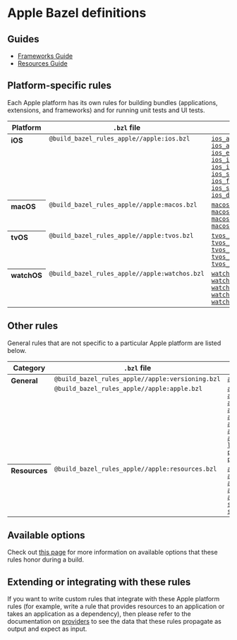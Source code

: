 # Apple Bazel definitions

## Guides

*   [Frameworks Guide](frameworks.md)
*   [Resources Guide](resources.md)

## Platform-specific rules

Each Apple platform has its own rules for building bundles (applications,
extensions, and frameworks) and for running unit tests and UI tests.

<table class="table table-condensed table-bordered table-params">
  <thead>
    <tr>
      <th>Platform</th>
      <th><code>.bzl</code> file</th>
      <th>Bundling rules</th>
      <th>Testing rules</th>
    </tr>
  </thead>
  <tbody>
    <tr>
      <th align="left" valign="top">iOS</th>
      <td valign="top"><code>@build_bazel_rules_apple//apple:ios.bzl</code></td>
      <td valign="top">
        <code><a href="rules-ios.md#ios_application">ios_application</a></code><br/>
        <code><a href="rules-ios.md#ios_app_clip">ios_app_clip</a></code><br/>
        <code><a href="rules-ios.md#ios_extension">ios_extension</a></code><br/>
        <code><a href="rules-ios.md#ios_imessage_application">ios_imessage_application</a></code><br/>
        <code><a href="rules-ios.md#ios_imessage_extension">ios_imessage_extension</a></code><br/>
        <code><a href="rules-ios.md#ios_sticker_pack_extension">ios_sticker_pack_extension</a></code><br/>
        <code><a href="rules-ios.md#ios_framework">ios_framework</a></code><br/>
        <code><a href="rules-ios.md#ios_static_framework">ios_static_framework</a></code><br/>
        <code><a href="rules-ios.md#ios_dynamic_framework">ios_dynamic_framework</a></code><br/>
      </td>
      <td valign="top">
        <code><a href="rules-ios.md#ios_ui_test">ios_ui_test</a></code><br/>
        <code><a href="rules-ios.md#ios_ui_test_suite">ios_ui_test_suite</a></code><br/>
        <code><a href="rules-ios.md#ios_unit_test">ios_unit_test</a></code><br/>
        <code><a href="rules-ios.md#ios_unit_test_suite">ios_unit_test_suite</a></code><br/>
        <code><a href="rules-ios.md#ios_build_test">ios_build_test</a></code><br/>
        <code><a href="rules-ios.md#ios_xctestrun_runner">ios_xctestrun_runner</a></code><br/>
      </td>
    </tr>
    <tr>
      <th align="left" valign="top">macOS</th>
      <td valign="top"><code>@build_bazel_rules_apple//apple:macos.bzl</code></td>
      <td valign="top">
        <code><a href="rules-macos.md#macos_application">macos_application</a></code><br/>
        <code><a href="rules-macos.md#macos_bundle">macos_bundle</a></code><br/>
        <code><a href="rules-macos.md#macos_command_line_application">macos_command_line_application</a></code><br/>
        <code><a href="rules-macos.md#macos_extension">macos_extension</a></code><br/>
      </td>
      <td valign="top">
        <code><a href="rules-macos.md#macos_unit_test">macos_unit_test</a></code><br/>
        <code><a href="rules-macos.md#macos_build_test">macos_build_test</a></code><br/>
      </td>
    <tr>
      <th align="left" valign="top">tvOS</th>
      <td valign="top"><code>@build_bazel_rules_apple//apple:tvos.bzl</code></td>
      <td valign="top">
        <code><a href="rules-tvos.md#tvos_application">tvos_application</a></code><br/>
        <code><a href="rules-tvos.md#tvos_extension">tvos_extension</a></code><br/>
        <code><a href="rules-tvos.md#tvos_framework">tvos_framework</a></code><br/>
        <code><a href="rules-tvos.md#tvos_static_framework">tvos_static_framework</a></code><br/>
        <code><a href="rules-tvos.md#tvos_dynamic_framework">tvos_dynamic_framework</a></code><br/>
      </td>
      <td valign="top">
        <code><a href="rules-tvos.md#tvos_ui_test">tvos_ui_test</a></code><br/>
        <code><a href="rules-tvos.md#tvos_unit_test">tvos_unit_test</a></code><br/>
        <code><a href="rules-tvos.md#tvos_build_test">tvos_build_test</a></code><br/>
      </td>
    </tr>
    <tr>
      <th align="left" valign="top">watchOS</th>
      <td valign="top"><code>@build_bazel_rules_apple//apple:watchos.bzl</code></td>
      <td valign="top">
        <code><a href="rules-watchos.md#watchos_application">watchos_application</a></code><br/>
        <code><a href="rules-watchos.md#watchos_extension">watchos_extension</a></code><br/>
        <code><a href="rules-watchos.md#watchos_framework">watchos_framework</a></code><br/>
        <code><a href="rules-watchos.md#watchos_static_framework">watchos_static_framework</a></code><br/>
        <code><a href="rules-watchos.md#watchos_dynamic_framework">watchos_dynamic_framework</a></code><br/>
      </td>
      <td valign="top">
        <code><a href="rules-watchos.md#watchos_ui_test">watchos_ui_test</a></code><br/>
        <code><a href="rules-watchos.md#watchos_unit_test">watchos_unit_test</a></code><br/>
        <code><a href="rules-watchos.md#watchos_build_test">watchos_build_test</a></code><br/>
      </td>
    </tr>
  </tbody>
</table>

## Other rules

General rules that are not specific to a particular Apple platform are listed
below.

<table class="table table-condensed table-bordered table-params">
  <thead>
    <tr>
      <th>Category</th>
      <th><code>.bzl</code> file</th>
      <th>Rules</th>
    </tr>
  </thead>
  <tbody>
    <tr>
      <th align="left" valign="top" rowspan="2">General</th>
      <td valign="top"><code>@build_bazel_rules_apple//apple:versioning.bzl</code></td>
      <td valign="top"><code><a href="rules-versioning.md#apple_bundle_version">apple_bundle_version</a></code><br/></td>
    </tr>
    <tr>
      <td valign="top"><code>@build_bazel_rules_apple//apple:apple.bzl</code></td>
      <td valign="top">
        <code><a href="rules-apple.md#apple_dynamic_framework_import">apple_dynamic_framework_import</a></code><br/>
        <code><a href="rules-apple.md#apple_dynamic_xcframework_import">apple_dynamic_xcframework_import</a></code><br/>
        <code><a href="rules-apple.md#apple_static_framework_import">apple_static_framework_import</a></code><br/>
        <code><a href="rules-apple.md#apple_static_library">apple_static_library</a></code><br/>
        <code><a href="rules-apple.md#apple_static_xcframework">apple_static_xcframework</a></code><br/>
        <code><a href="rules-apple.md#apple_static_xcframework_import">apple_static_xcframework_import</a></code><br/>
        <code><a href="rules-apple.md#apple_universal_binary">apple_universal_binary</a></code><br/>
        <code><a href="rules-apple.md#apple_xcframework">apple_xcframework</a></code><br/>
        <code><a href="rules-apple.md#local_provisioning_profile">local_provisioning_profile</a></code><br/>
        <code><a href="rules-apple.md#provisioning_profile_repository">provisioning_profile_repository</a></code><br/>
        <code><a href="rules-apple.md#provisioning_profile_repository_extension">provisioning_profile_repository_extension</a></code><br/>
      </td>
    </tr>
    <tr>
      <th align="left" valign="top" rowspan="1">Resources</th>
      <td valign="top"><code>@build_bazel_rules_apple//apple:resources.bzl</code></td>
      <td valign="top">
        <code><a href="rules-resources.md#apple_bundle_import">apple_bundle_import</a></code><br/>
        <code><a href="rules-resources.md#apple_core_data_model">apple_core_data_model</a></code><br/>
        <code><a href="rules-resources.md#apple_core_ml_library">apple_core_ml_library</a></code><br/>
        <code><a href="rules-resources.md#apple_resource_bundle">apple_resource_bundle</a></code><br/>
        <code><a href="rules-resources.md#apple_resource_group">apple_resource_group</a></code><br/>
        <code><a href="rules-resources.md#swift_apple_core_ml_library">swift_apple_core_ml_library</a></code><br/>
        <code><a href="rules-resources.md#swift_intent_library">swift_intent_library</a></code><br/>
      </td>
    </tr>
  </tbody>
</table>

## Available options

Check out [this page](common_info.md) for more information on available options
that these rules honor during a build.

## Extending or integrating with these rules

If you want to write custom rules that integrate with these Apple platform rules
(for example, write a rule that provides resources to an application or takes an
application as a dependency), then please refer to the documentation on
[providers](providers.md) to see the data that these rules propagate as output
and expect as input.
